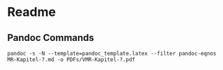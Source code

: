 # Readme

## Pandoc Commands

`pandoc -s -N --template=pandoc_template.latex --filter pandoc-eqnos MR-Kapitel-?.md -o PDFs/VMR-Kapitel-?.pdf`
